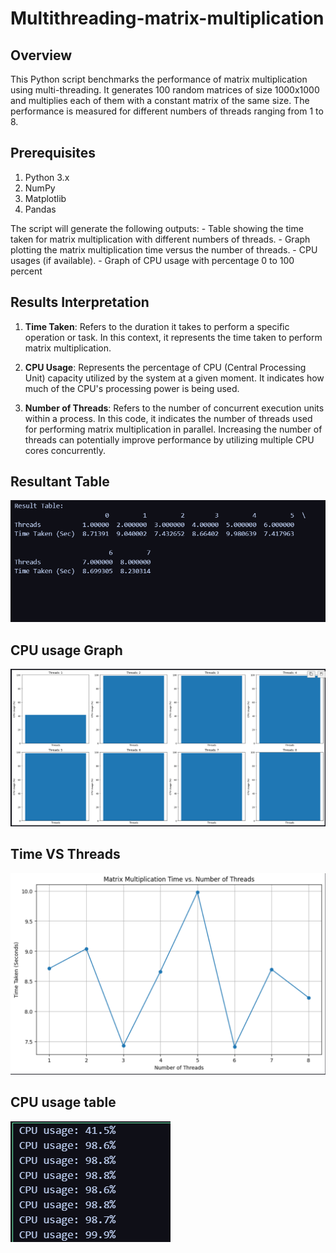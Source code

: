 # Multithreading-matrix-multiplication

## Overview

This Python script benchmarks the performance of matrix multiplication using multi-threading. It generates 100 random matrices of size 1000x1000 and multiplies each of them with a constant matrix of the same size. The performance is measured for different numbers of threads ranging from 1 to 8.

## Prerequisites

1. Python 3.x
2. NumPy
3. Matplotlib
4. Pandas

The script will generate the following outputs: - Table showing the time taken for matrix multiplication with different numbers of threads. - Graph plotting the matrix multiplication time versus the number of threads. - CPU usages (if available). - Graph of CPU usage with percentage 0 to 100 percent

## Results Interpretation

1. **Time Taken**: Refers to the duration it takes to perform a specific operation or task. In this context, it represents the time taken to perform matrix multiplication.

2. **CPU Usage**: Represents the percentage of CPU (Central Processing Unit) capacity utilized by the system at a given moment. It indicates how much of the CPU's processing power is being used.

3. **Number of Threads**: Refers to the number of concurrent execution units within a process. In this code, it indicates the number of threads used for performing matrix multiplication in parallel. Increasing the number of threads can potentially improve performance by utilizing multiple CPU cores concurrently.

## Resultant Table

![Result table](./Result%20Table.png)

## CPU usage Graph

![Cpu usage](./CPU%20Graph.png)

## Time VS Threads

![Threads VS Time](./Time%20Vs%20Threads.png)

## CPU usage table

![Cpu usage table](./CPU%20Usage%20table.png)
